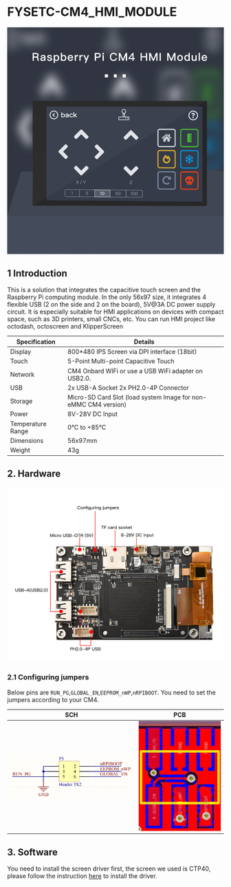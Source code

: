 # FYSETC-CM4_HMI_MODULE

![img](CM4_HMI_MODULE.jpg)

## 1 Introduction

This is a solution that integrates the capacitive touch screen and the Raspberry Pi computing module. In the only 56x97 size, it integrates 4 flexible USB (2 on the side and 2 on the board), 5V@3A DC power supply circuit. It is especially suitable for HMI applications on devices with compact space, such as 3D printers, small CNCs, etc. You can run HMI project like octodash, octoscreen and KlipperScreen 

| **Specification**  | **Details**                                                  |
| ------------------ | ------------------------------------------------------------ |
| Display            | 800*480  IPS Screen via DPI interface (18bit)                |
| Touch              | 5-Point  Multi-point Capacitive Touch                        |
| Network            | CM4  Onbard WIFi or use a USB WiFi adapter on USB2.0.        |
| USB                | 2x  USB-A Socket  2x  PH2.0-4P Connector                     |
| Storage            | Micro-SD  Card Slot (load system Image for non-eMMC CM4 version) |
| Power              | 8V-28V  DC Input                                             |
| Temperature  Range | 0°C  to +85°C                                                |
| Dimensions         | 56x97mm                                                      |
| Weight             | 43g                                                          |

## 2. Hardware

![image-20211130114421895](Hardware.png)

### 2.1 Configuring jumpers

Below pins are `RUN_PG`,`GLOBAL_EN`,`EEPROM_nWP`,`nRPIBOOT`. You need to set the jumpers according to your CM4.

| SCH                      | PCB                  |
| ------------------------ | -------------------- |
| ![](Config_pins_sch.png) | ![](Config_pins.jpg) |

## 3. Software

You need to install the screen driver first, the screen we used is CTP40, please follow the instruction [here](https://github.com/FYSETC/FYSETC-CTP40) to install the driver.


